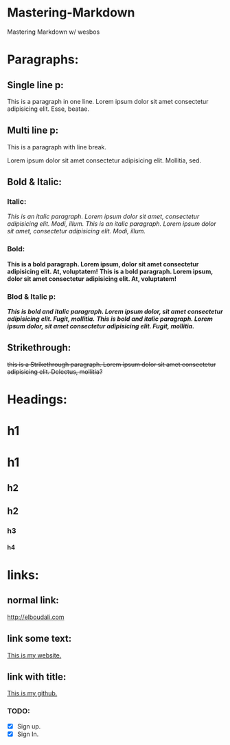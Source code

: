 <!-- This is a comment -->
# Mastering-Markdown
Mastering Markdown w/ wesbos

<!-- Pargraph -->
# Paragraphs:
## Single line p:
This is a paragraph in one line.
Lorem ipsum dolor sit amet consectetur adipisicing elit. Esse, beatae.
<!-- Paragraph with line break -->
## Multi line p:
This is a paragraph with line break.

Lorem ipsum dolor sit amet consectetur adipisicing elit. Mollitia, sed.
<!-- Bold and Italic -->
## Bold & Italic:
### Italic:
*This is an italic paragraph. Lorem ipsum dolor sit amet, consectetur adipisicing elit. Modi, illum.*
_This is an italic paragraph. Lorem ipsum dolor sit amet, consectetur adipisicing elit. Modi, illum._
### Bold:
**This is a bold paragraph. Lorem ipsum, dolor sit amet consectetur adipisicing elit. At, voluptatem!**
__This is a bold paragraph. Lorem ipsum, dolor sit amet consectetur adipisicing elit. At, voluptatem!__
### Blod & Italic p:
***This is bold and italic paragraph. Lorem ipsum dolor, sit amet consectetur adipisicing elit. Fugit, mollitia.***
___This is bold and italic paragraph. Lorem ipsum dolor, sit amet consectetur adipisicing elit. Fugit, mollitia.___
## Strikethrough:
~~this is a Strikethrough paragraph. Lorem ipsum dolor sit amet consectetur adipisicing elit. Delectus, mollitia?~~

# Headings:
<!-- H1 -->
# h1
<!-- the other way -->
h1
=
<!-- H2 -->
## h2
<!-- the other way -->
h2
-
<!-- h3 -->
### h3
<!-- h4 -->
#### h4

# links:
## normal link:
<http://elboudali.com>
## link some text:
[This is my website.](https://elboudali.com)
## link with title:
[This is my github.](https://github.com/melboudali "This is where you can find all my projects.")



### TODO:
* [x] Sign up.  
* [x] Sign In.